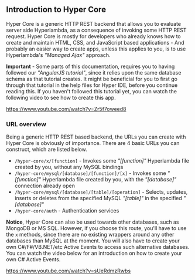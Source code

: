 ## Introduction to Hyper Core

Hyper Core is a generic HTTP REST backend that allows you to evaluate server side Hyperlambda,
as a consequence of invoking some HTTP REST request. Hyper Core is mostly for developers who already knows
how to create and maintain HTML, CSS, and JavaScript based applications - And probably an easier way to create
apps, unless this applies to you, is to use Hyperlambda's _"Managed Ajax"_ approach.

**Important** - Some parts of this documentation, requires you to having followed our _"AngularJS tutorial"_,
since it relies upon the same database schema as that tutorial creates. It might be beneficial for
you to first go through that tutorial in the help files for Hyper IDE, before you continue reading this.
If you haven't followed this tutorial yet, you can watch the following video to see how to create this app.

https://www.youtube.com/watch?v=Zr5f7oweed8

### URL overview

Being a generic HTTP REST based backend, the URLs you can create with Hyper Core is obviously of importance.
There are 4 basic URLs you can construct, which are listed below.

* `/hyper-core/x/[function]` - Invokes some _"[function]"_ Hyperlambda file created by you, without any MySQL bindings
* `/hyper-core/mysql/[database]/[function]/[x]` - Invokes some _"[function]"_ Hyperlambda file created by you, with the _"[database]"_ connection already open
* `/hyper-core/mysql/[database]/[table]/[operation]` - Selects, updates, inserts or deletes from the specified MySQL _"[table]"_ in the specified _"[database]"_
* `/hyper-core/auth` - Authentication services

**Notice**, Hyper Core can also be used towards other databases, such as MongoDB or MS SQL. However,
if you choose this route, you'll have to use the `x` methods, since there are no existing
wrappers around any other databases than MySQL at the moment. You will also have to create your own
C#/F#/VB.NET/etc Active Events to access such alternative databases. You can watch the video below
for an introduction on how to create your own C# Active Events.

https://www.youtube.com/watch?v=sUeRdmzRwbs
